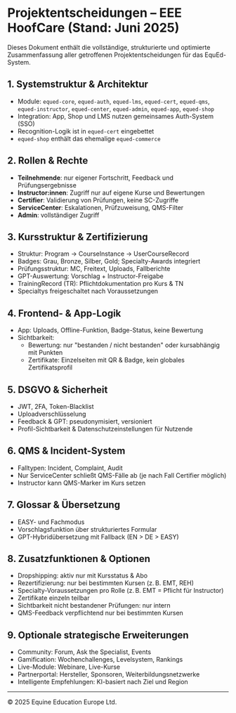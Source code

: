 
# Projektentscheidungen – EEE HoofCare (Stand: Juni 2025)

Dieses Dokument enthält die vollständige, strukturierte und optimierte Zusammenfassung aller getroffenen Projektentscheidungen für das EquEd-System.

## 1. Systemstruktur & Architektur
- Module: `equed-core`, `equed-auth`, `equed-lms`, `equed-cert`, `equed-qms`, `equed-instructor`, `equed-center`, `equed-admin`, `equed-app`, `equed-shop`
- Integration: App, Shop und LMS nutzen gemeinsames Auth-System (SSO)
- Recognition-Logik ist in `equed-cert` eingebettet
- `equed-shop` enthält das ehemalige `equed-commerce`

## 2. Rollen & Rechte
- **Teilnehmende**: nur eigener Fortschritt, Feedback und Prüfungsergebnisse
- **Instructor:innen**: Zugriff nur auf eigene Kurse und Bewertungen
- **Certifier**: Validierung von Prüfungen, keine SC-Zugriffe
- **ServiceCenter**: Eskalationen, Prüfzuweisung, QMS-Filter
- **Admin**: vollständiger Zugriff

## 3. Kursstruktur & Zertifizierung
- Struktur: Program → CourseInstance → UserCourseRecord
- Badges: Grau, Bronze, Silber, Gold; Specialty-Awards integriert
- Prüfungsstruktur: MC, Freitext, Uploads, Fallberichte
- GPT-Auswertung: Vorschlag + Instructor-Freigabe
- TrainingRecord (TR): Pflichtdokumentation pro Kurs & TN
- Specialtys freigeschaltet nach Voraussetzungen

## 4. Frontend- & App-Logik
- App: Uploads, Offline-Funktion, Badge-Status, keine Bewertung
- Sichtbarkeit:
  - Bewertung: nur "bestanden / nicht bestanden" oder kursabhängig mit Punkten
  - Zertifikate: Einzelseiten mit QR & Badge, kein globales Zertifikatsprofil

## 5. DSGVO & Sicherheit
- JWT, 2FA, Token-Blacklist
- Uploadverschlüsselung
- Feedback & GPT: pseudonymisiert, versioniert
- Profil-Sichtbarkeit & Datenschutzeinstellungen für Nutzende

## 6. QMS & Incident-System
- Falltypen: Incident, Complaint, Audit
- Nur ServiceCenter schließt QMS-Fälle ab (je nach Fall Certifier möglich)
- Instructor kann QMS-Marker im Kurs setzen

## 7. Glossar & Übersetzung
- EASY- und Fachmodus
- Vorschlagsfunktion über strukturiertes Formular
- GPT-Hybridübersetzung mit Fallback (EN > DE > EASY)

## 8. Zusatzfunktionen & Optionen
- Dropshipping: aktiv nur mit Kursstatus & Abo
- Rezertifizierung: nur bei bestimmten Kursen (z. B. EMT, REH)
- Specialty-Voraussetzungen pro Rolle (z. B. EMT = Pflicht für Instructor)
- Zertifikate einzeln teilbar
- Sichtbarkeit nicht bestandener Prüfungen: nur intern
- QMS-Feedback verpflichtend nur bei bestimmten Kursen

## 9. Optionale strategische Erweiterungen
- Community: Forum, Ask the Specialist, Events
- Gamification: Wochenchallenges, Levelsystem, Rankings
- Live-Module: Webinare, Live-Kurse
- Partnerportal: Hersteller, Sponsoren, Weiterbildungsnetzwerke
- Intelligente Empfehlungen: KI-basiert nach Ziel und Region

---

© 2025 Equine Education Europe Ltd.
